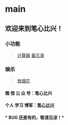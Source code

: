 # main

## 欢迎来到笔心比兴！

### 小功能
> [计算器](https://gh.worldiwiu.ltd/html/calculator.html)
> [备忘录](https://gh.worldiwiu.ltd/html/memorandum.html)

### 娱乐
> [放烟花](https://gh.worldiwiu.ltd/html/fireworks.html)

#### 微 信 公 众 号：笔心比兴
#### 个人 学习 博客：[笔心比兴](https://www.cnblogs.com/AI-Star-Java/)

#### * BUG 还是有的，敬请见谅！*
